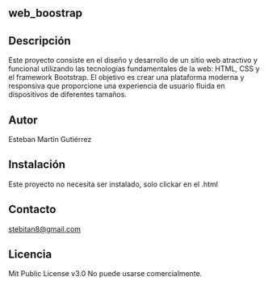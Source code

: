 ## web_boostrap

## Descripción 

Este proyecto consiste en el diseño y desarrollo de un sitio web atractivo y funcional utilizando las tecnologías fundamentales de la web: HTML, CSS y el framework Bootstrap. El objetivo es crear una plataforma moderna y responsiva que proporcione una experiencia de usuario fluida en dispositivos de diferentes tamaños.

## Autor

Esteban Martín Gutiérrez

## Instalación

Este proyecto no necesita ser instalado, solo clickar en el .html

## Contacto

stebitan8@gmail.com

## Licencia

Mit Public License v3.0
No puede usarse comercialmente.
